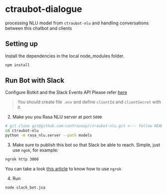# ctraubot-dialogue
processing NLU model from `ctraubot-nlu` and handling conversations between this chatbot and clients

## Setting up

Install the dependencies in the local node_modules folder.

```bash
npm install
```
## Run Bot with Slack

Configure Botkit and the Slack Events API 
Please refer [here](https://github.com/howdyai/botkit/blob/master/docs/slack-events-api.md)

> You should create file `.env` and define `clientId` and `clientSecret` with it.

2. Make you you Rasa NLU server at port `5000`

```bash
# git clone git@github.com:contraunay/ctraubot-nlu.git <--- follow README.md
cd ctraubot-nlu
python -m rasa_nlu.server --path models
```

3. Make sure to publish this bot so that Slack be able to reach. Simple, just use `ngok`, for example:

```bash
ngrok http 3000
```

You can take a look [this article](https://api.slack.com/tutorials/tunneling-with-ngrok) to know how to use `ngrok`

4. Run
```bash
node slack_bot.jsa
```